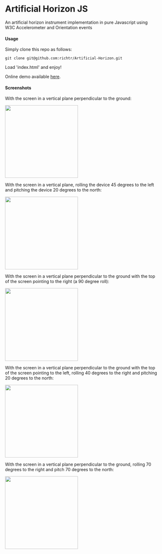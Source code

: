 Artificial Horizon JS
====================

An artificial horizon instrument implementation in pure Javascript using W3C Accelerometer and Orientation events

#### Usage ####

Simply clone this repo as follows:

    git clone git@github.com:richtr/Artificial-Horizon.git
    
Load 'index.html' and enjoy!

Online demo available [here](http://people.opera.com/richt/release/demos/orientation/artificialhorizon).

#### Screenshots ####

With the screen in a vertical plane perpendicular to the ground:

<img src="https://github.com/richtr/Artificial-Horizon/raw/master/screenshots/artificialhorizon1.png" width="240"/>

With the screen in a vertical plane, rolling the device 45 degrees to the left and pitching the device 20 degrees to the north:

<img src="https://github.com/richtr/Artificial-Horizon/raw/master/screenshots/artificialhorizon2.png" width="240"/>

With the screen in a vertical plane perpendicular to the ground with the top of the screen pointing to the right (a 90 degree roll):

<img src="https://github.com/richtr/Artificial-Horizon/raw/master/screenshots/artificialhorizon3.png" height="240"/>

With the screen in a vertical plane perpendicular to the ground with the top of the screen pointing to the left, rolling 40 degrees to the right and pitching 20 degrees to the north:

<img src="https://github.com/richtr/Artificial-Horizon/raw/master/screenshots/artificialhorizon4.png" height="240"/>

With the screen in a vertical plane perpendicular to the ground, rolling 70 degrees to the right and pitch 70 degrees to the north:

<img src="https://github.com/richtr/Artificial-Horizon/raw/master/screenshots/artificialhorizon5.png" width="240"/>